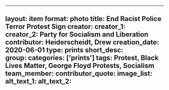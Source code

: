 
---
layout: item
format: photo
title: End Racist Police Terror Protest Sign
creator: 
    creator_1:  
    creator_2: Party for Socialism and Liberation
contributor: Heiderscheidt, Drew
creation_date: 2020-06-01
type: prints
short_desc: 	 
group: 
categories: ['prints'] 
tags: Protest, Black Lives Matter, George Floyd Protests, Socialism 
team_member: 
contributor_quote: 
image_list: 
alt_text_1: 
alt_text_2: 
---